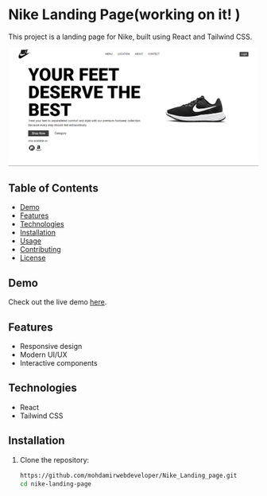 # Nike Landing Page(working on it! )

This project is a landing page for Nike, built using React and Tailwind CSS.

![Nike Landing Page Screenshot](demo.png)

## Table of Contents

- [Demo](#demo)
- [Features](#features)
- [Technologies](#technologies)
- [Installation](#installation)
- [Usage](#usage)
- [Contributing](#contributing)
- [License](#license)

## Demo

Check out the live demo [here](https://mohdamirwebdeveloper.github.io/Nike_Landing_page/).

## Features

- Responsive design
- Modern UI/UX
- Interactive components

## Technologies

- React
- Tailwind CSS

## Installation

1. Clone the repository:

   ```bash
   https://github.com/mohdamirwebdeveloper/Nike_Landing_page.git 
   cd nike-landing-page

